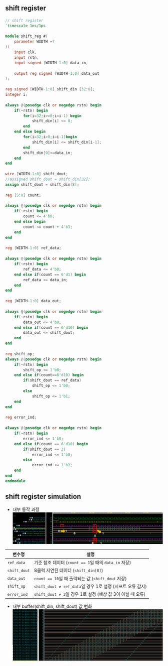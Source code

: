## shift register
```verilog
// shift register
`timescale 1ns/1ps

module shift_reg #(
	parameter WIDTH =7
)(
	input clk,
	input rstn,
	input signed [WIDTH-1:0] data_in,

	output reg signed [WIDTH-1:0] data_out
);

reg signed [WIDTH-1:0] shift_din [32:0];
integer i;

always @(posedge clk or negedge rstn) begin
	if(~rstn) begin
		for(i=32;i>=0;i=i-1) begin
			shift_din[i] <= 0;
		end
	end else begin
		for(i=32;i>0;i=i-1)begin
			shift_din[i] <= shift_din[i-1];
		end
		shift_din[0]<=data_in;
	end
end

wire [WIDTH-1:0] shift_dout;
//assigned shift_dout = shift_din[32];
assign shift_dout = shift_din[8];

reg [5:0] count;

always @(posedge clk or negedge rstn) begin
	if(~rstn) begin
		count <= 4'b0;
	end else begin
		count <= count + 4'b1;
	end
end

reg [WIDTH-1:0] ref_data;

always @(posedge clk or negedge rstn) begin
	if(~rstn) begin
		ref_data <= 4'b0;
	end else if(count == 6'd1) begin
		ref_data <= data_in;
	end
end

reg [WIDTH-1:0] data_out;

always @(posedge clk or negedge rstn) begin
	if(~rstn) begin
		data_out <= 4'b0;
	end else if(count == 6'd10) begin
		data_out <= shift_dout;
	end
end

reg shift_op;
always @(posedge clk or negedge rstn) begin
	if(~rstn) begin
		shift_op <= 1'b0;
	end else if(count==6'd10) begin
		if(shift_dout == ref_data)
			shift_op <= 1'b0;
		else
			shift_op <= 1'b1;
	end
end

reg error_ind;

always @(posedge clk or negedge rstn) begin
	if(~rstn) begin
		error_ind <= 1'b0;
	end else if(count == 6'd10) begin
		if(shift_dout == 3)
			error_ind <= 1'b0;
		else
			error_ind <= 1'b1;
	end
end
endmodule

```
## shift register simulation
* 내부 동작 과정
![images_mnist_모델](/images/250714_shift_reg2.png)


| 변수명       | 설명                                                       |
|--------------|------------------------------------------------------------|
| `ref_data`   | 기준 참조 데이터 (`count == 1`일 때의 `data_in` 저장)     |
| `shift_dout` | 8클럭 지연된 데이터 (`shift_din[8]`)                       |
| `data_out`   | `count == 10`일 때 출력되는 값 (`shift_dout` 저장)        |
| `shift_op`   | `shift_dout ≠ ref_data`일 경우 1로 설정 (시프트 오류 감지) |
| `error_ind`  | `shift_dout ≠ 3`일 경우 1로 설정 (예상 값 3이 아닐 때 오류) |
* 내부 buffer(shift_din, shift_dout) 값 변화
![images_mnist_모델](/images/250714_shift_reg1.png)
